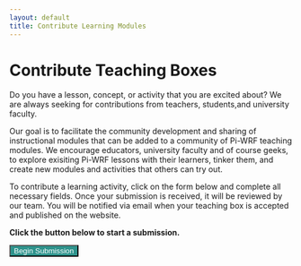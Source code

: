 ```yaml
---
layout: default
title: Contribute Learning Modules
---
```


# Contribute Teaching Boxes
Do you have a lesson, concept, or activity that you are excited about? We are always seeking for contributions from teachers, students,and university faculty.

Our goal is to facilitate the community development and sharing of instructional modules that can be added to a community of Pi-WRF teaching modules. We encourage educators, university faculty and of course geeks, to explore exisiting Pi-WRF lessons with their learners, tinker them, and create new modules and activities that others can try out.

To contribute a learning activity, click on the form below and complete all necessary fields. Once your submission is received, it will be reviewed by our team. You will be notified via email when your teaching box is accepted and published on the website. 

**Click the button below to start a submission.**<br>

<form action="#">
    <input type="submit" value="Begin Submission" style="color:white;background-color:#2E938C; text-align:center">
</form>